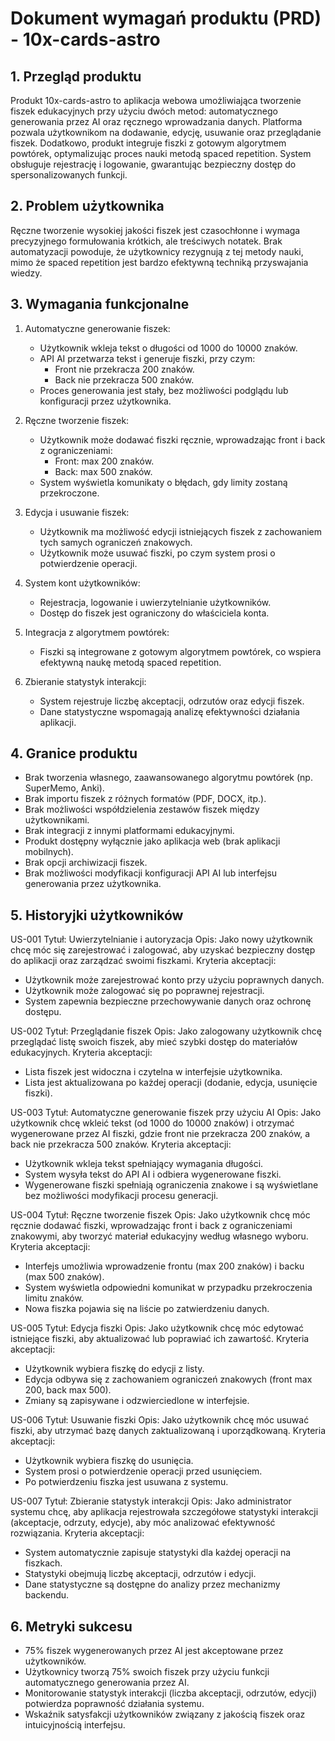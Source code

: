# Dokument wymagań produktu (PRD) - 10x-cards-astro

## 1. Przegląd produktu
Produkt 10x-cards-astro to aplikacja webowa umożliwiająca tworzenie fiszek edukacyjnych przy użyciu dwóch metod: automatycznego generowania przez AI oraz ręcznego wprowadzania danych. Platforma pozwala użytkownikom na dodawanie, edycję, usuwanie oraz przeglądanie fiszek. Dodatkowo, produkt integruje fiszki z gotowym algorytmem powtórek, optymalizując proces nauki metodą spaced repetition. System obsługuje rejestrację i logowanie, gwarantując bezpieczny dostęp do spersonalizowanych funkcji.

## 2. Problem użytkownika
Ręczne tworzenie wysokiej jakości fiszek jest czasochłonne i wymaga precyzyjnego formułowania krótkich, ale treściwych notatek. Brak automatyzacji powoduje, że użytkownicy rezygnują z tej metody nauki, mimo że spaced repetition jest bardzo efektywną techniką przyswajania wiedzy.

## 3. Wymagania funkcjonalne
1. Automatyczne generowanie fiszek:
   - Użytkownik wkleja tekst o długości od 1000 do 10000 znaków.
   - API AI przetwarza tekst i generuje fiszki, przy czym:
     - Front nie przekracza 200 znaków.
     - Back nie przekracza 500 znaków.
   - Proces generowania jest stały, bez możliwości podglądu lub konfiguracji przez użytkownika.

2. Ręczne tworzenie fiszek:
   - Użytkownik może dodawać fiszki ręcznie, wprowadzając front i back z ograniczeniami:
     - Front: max 200 znaków.
     - Back: max 500 znaków.
   - System wyświetla komunikaty o błędach, gdy limity zostaną przekroczone.

3. Edycja i usuwanie fiszek:
   - Użytkownik ma możliwość edycji istniejących fiszek z zachowaniem tych samych ograniczeń znakowych.
   - Użytkownik może usuwać fiszki, po czym system prosi o potwierdzenie operacji.

4. System kont użytkowników:
   - Rejestracja, logowanie i uwierzytelnianie użytkowników.
   - Dostęp do fiszek jest ograniczony do właściciela konta.

5. Integracja z algorytmem powtórek:
   - Fiszki są integrowane z gotowym algorytmem powtórek, co wspiera efektywną naukę metodą spaced repetition.

6. Zbieranie statystyk interakcji:
   - System rejestruje liczbę akceptacji, odrzutów oraz edycji fiszek.
   - Dane statystyczne wspomagają analizę efektywności działania aplikacji.

## 4. Granice produktu
- Brak tworzenia własnego, zaawansowanego algorytmu powtórek (np. SuperMemo, Anki).
- Brak importu fiszek z różnych formatów (PDF, DOCX, itp.).
- Brak możliwości współdzielenia zestawów fiszek między użytkownikami.
- Brak integracji z innymi platformami edukacyjnymi.
- Produkt dostępny wyłącznie jako aplikacja web (brak aplikacji mobilnych).
- Brak opcji archiwizacji fiszek.
- Brak możliwości modyfikacji konfiguracji API AI lub interfejsu generowania przez użytkownika.

## 5. Historyjki użytkowników

US-001
Tytuł: Uwierzytelnianie i autoryzacja
Opis: Jako nowy użytkownik chcę móc się zarejestrować i zalogować, aby uzyskać bezpieczny dostęp do aplikacji oraz zarządzać swoimi fiszkami.
Kryteria akceptacji:
- Użytkownik może zarejestrować konto przy użyciu poprawnych danych.
- Użytkownik może zalogować się po poprawnej rejestracji.
- System zapewnia bezpieczne przechowywanie danych oraz ochronę dostępu.

US-002
Tytuł: Przeglądanie fiszek
Opis: Jako zalogowany użytkownik chcę przeglądać listę swoich fiszek, aby mieć szybki dostęp do materiałów edukacyjnych.
Kryteria akceptacji:
- Lista fiszek jest widoczna i czytelna w interfejsie użytkownika.
- Lista jest aktualizowana po każdej operacji (dodanie, edycja, usunięcie fiszki).

US-003
Tytuł: Automatyczne generowanie fiszek przy użyciu AI
Opis: Jako użytkownik chcę wkleić tekst (od 1000 do 10000 znaków) i otrzymać wygenerowane przez AI fiszki, gdzie front nie przekracza 200 znaków, a back nie przekracza 500 znaków.
Kryteria akceptacji:
- Użytkownik wkleja tekst spełniający wymagania długości.
- System wysyła tekst do API AI i odbiera wygenerowane fiszki.
- Wygenerowane fiszki spełniają ograniczenia znakowe i są wyświetlane bez możliwości modyfikacji procesu generacji.

US-004
Tytuł: Ręczne tworzenie fiszek
Opis: Jako użytkownik chcę móc ręcznie dodawać fiszki, wprowadzając front i back z ograniczeniami znakowymi, aby tworzyć materiał edukacyjny według własnego wyboru.
Kryteria akceptacji:
- Interfejs umożliwia wprowadzenie frontu (max 200 znaków) i backu (max 500 znaków).
- System wyświetla odpowiedni komunikat w przypadku przekroczenia limitu znaków.
- Nowa fiszka pojawia się na liście po zatwierdzeniu danych.

US-005
Tytuł: Edycja fiszki
Opis: Jako użytkownik chcę móc edytować istniejące fiszki, aby aktualizować lub poprawiać ich zawartość.
Kryteria akceptacji:
- Użytkownik wybiera fiszkę do edycji z listy.
- Edycja odbywa się z zachowaniem ograniczeń znakowych (front max 200, back max 500).
- Zmiany są zapisywane i odzwierciedlone w interfejsie.

US-006
Tytuł: Usuwanie fiszki
Opis: Jako użytkownik chcę móc usuwać fiszki, aby utrzymać bazę danych zaktualizowaną i uporządkowaną.
Kryteria akceptacji:
- Użytkownik wybiera fiszkę do usunięcia.
- System prosi o potwierdzenie operacji przed usunięciem.
- Po potwierdzeniu fiszka jest usuwana z systemu.

US-007
Tytuł: Zbieranie statystyk interakcji
Opis: Jako administrator systemu chcę, aby aplikacja rejestrowała szczegółowe statystyki interakcji (akceptacje, odrzuty, edycje), aby móc analizować efektywność rozwiązania.
Kryteria akceptacji:
- System automatycznie zapisuje statystyki dla każdej operacji na fiszkach.
- Statystyki obejmują liczbę akceptacji, odrzutów i edycji.
- Dane statystyczne są dostępne do analizy przez mechanizmy backendu.

## 6. Metryki sukcesu
- 75% fiszek wygenerowanych przez AI jest akceptowane przez użytkowników.
- Użytkownicy tworzą 75% swoich fiszek przy użyciu funkcji automatycznego generowania przez AI.
- Monitorowanie statystyk interakcji (liczba akceptacji, odrzutów, edycji) potwierdza poprawność działania systemu.
- Wskaźnik satysfakcji użytkowników związany z jakością fiszek oraz intuicyjnością interfejsu. 
